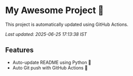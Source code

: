 # My Awesome Project 🚀

This project is automatically updated using GitHub Actions.

_Last updated: 2025-06-25 17:13:38 IST_

## Features
- Auto-update README using Python 🐍
- Auto Git push with GitHub Actions 🤖
